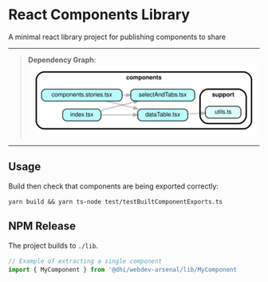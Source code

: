 # React Components Library

A minimal react library project for publishing components to share

---
> **Dependency Graph**:
>![](dependencygraph.svg)
---

## Usage

Build then check that components are being exported correctly:
```
yarn build && yarn ts-node test/testBuiltComponentExports.ts

```

## NPM Release

The project builds to `./lib`.

```ts
// Example of extracting a single component
import { MyComponent } from '@dhi/webdev-arsenal/lib/MyComponent
```

